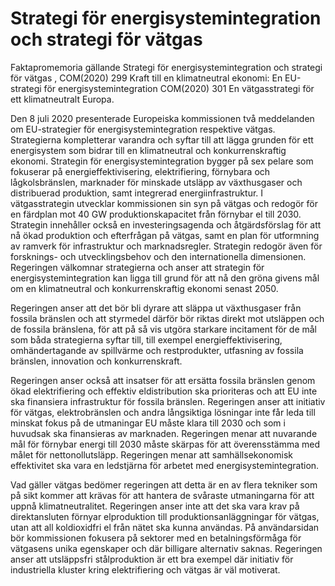 # Strategi för energisystemintegration och strategi för vätgas

Faktapromemoria gällande Strategi för energisystemintegration och
strategi för vätgas , COM(2020) 299 Kraft till en klimatneutral ekonomi: En EU-strategi för energisystemintegration COM(2020) 301 En vätgasstrategi för ett klimatneutralt Europa.

Den 8 juli 2020 presenterade Europeiska kommissionen två meddelanden om EU-strategier för energisystemintegration respektive vätgas. Strategierna kompletterar varandra och syftar till att lägga grunden för ett energisystem som bidrar till en klimatneutral och konkurrenskraftig ekonomi. Strategin för energisystemintegration bygger på sex pelare som fokuserar på energieffektivisering, elektrifiering, förnybara och lågkolsbränslen, marknader för minskade utsläpp av växthusgaser och distribuerad
produktion, samt integrerad energiinfrastruktur. I vätgasstrategin utvecklar kommissionen sin syn på vätgas och redogör för en färdplan mot 40 GW produktionskapacitet från förnybar el till 2030. Strategin innehåller också en investeringsagenda och åtgärdsförslag för att nå ökad produktion och efterfrågan på vätgas, samt en plan för utformning av ramverk för infrastruktur och marknadsregler. Strategin redogör även för forsknings- och utvecklingsbehov och den internationella dimensionen. Regeringen välkomnar strategierna och anser att strategin för energisystemintegration kan ligga till grund för att nå den gröna givens mål om en klimatneutral och konkurrenskraftig ekonomi senast 2050.

Regeringen anser att det bör bli dyrare att släppa ut växthusgaser från fossila bränslen och att styrmedel därför bör riktas direkt mot utsläppen och de fossila bränslena, för att på så vis utgöra starkare incitament för de mål som båda strategierna syftar till, till exempel energieffektivisering, omhändertagande av spillvärme och restprodukter, utfasning av fossila bränslen, innovation och konkurrenskraft.

Regeringen anser också att insatser för att ersätta fossila bränslen genom ökad elektrifiering och effektiv eldistribution ska prioriteras och att EU inte ska finansiera infrastruktur för fossila bränslen. Regeringen anser att initiativ för vätgas, elektrobränslen och andra långsiktiga lösningar inte får leda till minskat fokus på de utmaningar EU måste klara till 2030 och som i huvudsak ska finansieras av marknaden. Regeringen menar att nuvarande mål för förnybar energi till 2030 måste skärpas för att överensstämma med målet för nettonollutsläpp. Regeringen menar att samhällsekonomisk effektivitet ska vara en ledstjärna för arbetet med energisystemintegration.

Vad gäller vätgas bedömer regeringen att detta är en av flera tekniker som på sikt kommer att krävas för att hantera de svåraste utmaningarna för att uppnå klimatneutralitet. Regeringen anser inte att det ska vara krav på direktansluten förnyar elproduktion till produktionsanläggningar för vätgas, utan att all koldioxidfri el från nätet ska kunna användas. På användarsidan bör kommissionen fokusera på sektorer med en betalningsförmåga för vätgasens unika egenskaper och där billigare alternativ saknas. Regeringen anser att utsläppsfri stålproduktion är ett bra exempel där initiativ för industriella kluster kring elektrifiering och vätgas är väl motiverat.
